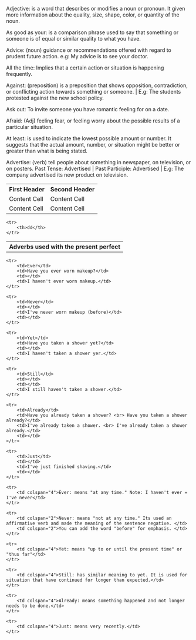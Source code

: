 Adjective: is a word that describes or modifies a noun or pronoun. It given more information about the quality, size, shape, color, or quantity of the noun. 

As good as your: is a comparison phrase used to say that something or someone is of equal or similar quality to what you have.

Advice: (noun) guidance or recommendations offered with regard to prudent future action. e.g: My advice is to see your doctor.

All the time: Implies that a certain action or situation is happening frequently.

Against: (preposition) is a preposition that shows opposition, contradiction, or conflicting action towards something or someone. | E.g: The students protested against the new school policy. 

Ask out: To invite someone you have romantic feeling for on a date.

Afraid: (Adj) feeling fear, or feeling worry about the possible results of a particular situation.

At least: is used to indicate the lowest possible amount or number. It suggests that the actual amount, number, or situation might be better or greater than what is being stated.

Advertise: (verb) tell people about something in newspaper, on television, or on posters. Past Tense: Advertised | Past Participle: Advertised | E.g: The company advertised its new product on television.

<table>
    <tr><th>First Header</th><th>Second Header</th></tr>
    <tr><td>Content Cell</td><td>Content Cell</td></tr>
    <tr><td>Content Cell</td><td>Content Cell</td></tr>
</table>

<table >
	<tr>
		<th>Adverbs used with the present perfect</th>
	</tr>

	<tr>
		<th>dd</th>
	</tr>

</table >

	<tr>
		<td>Ever</td>
		<td>Have you ever worn makeup?</td>
		<td></td>
		<td>I haven't ever worn makeup.</td>
	</tr>

	<tr>
		<td>Never</td>
		<td></td>
		<td>I've never worn makeup (before)</td>
		<td></td>
	</tr>

	<tr>
		<td>Yet</td>
		<td>Have you taken a shower yet?</td>
		<td></td>
		<td>I haven't taken a shower yer.</td>
	</tr>

	<tr>
		<td>Still</td>
		<td></td>
		<td></td>
		<td>I still haven't taken a shower.</td>
	</tr>

	<tr>
		<td>Already</td>
		<td>Have you already taken a shower? <br> Have you taken a shower already?</td>
		<td>I've already taken a shower. <br> I've already taken a shower already.</td>
		<td></td>
	</tr>

	<tr>
		<td>Just</td>
		<td></td>
		<td>I've just finished shaving.</td>
		<td></td>
	</tr>

	<tr>
		<td colspan="4">Ever: means "at any time." Note: I haven't ever = I've never</td>
	</tr>

	<tr>
		<td colspan="2">Never: means "not at any time." Its used an affirmative verb and made the meaning of the sentence negative. </td>
		<td colspan="2">You can add the word "before" for emphasis. </td>
	</tr>

	<tr>
		<td colspan="4">Yet: means "up to or until the present time" or "thus far"</td>
	</tr>

	<tr>
		<td colspan="4">Still: has similar meaning to yet. It is used for situation that have continued for longer than expected.</td>
	</tr>

	<tr>
		<td colspan="4">Already: means something happened and not longer needs to be done.</td>
	</tr>

	<tr>
		<td colspan="4">Just: means very recently.</td>
	</tr>
</table>

